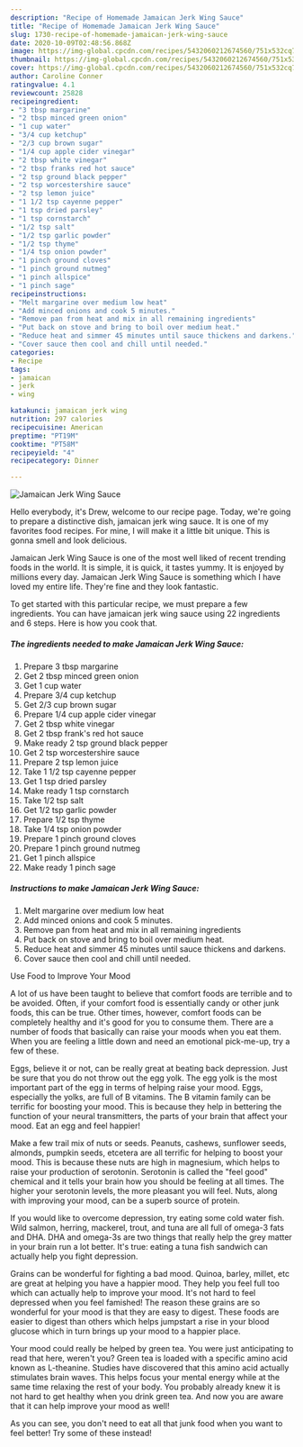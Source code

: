 ```yaml
---
description: "Recipe of Homemade Jamaican Jerk Wing Sauce"
title: "Recipe of Homemade Jamaican Jerk Wing Sauce"
slug: 1730-recipe-of-homemade-jamaican-jerk-wing-sauce
date: 2020-10-09T02:48:56.868Z
image: https://img-global.cpcdn.com/recipes/5432060212674560/751x532cq70/jamaican-jerk-wing-sauce-recipe-main-photo.jpg
thumbnail: https://img-global.cpcdn.com/recipes/5432060212674560/751x532cq70/jamaican-jerk-wing-sauce-recipe-main-photo.jpg
cover: https://img-global.cpcdn.com/recipes/5432060212674560/751x532cq70/jamaican-jerk-wing-sauce-recipe-main-photo.jpg
author: Caroline Conner
ratingvalue: 4.1
reviewcount: 25828
recipeingredient:
- "3 tbsp margarine"
- "2 tbsp minced green onion"
- "1 cup water"
- "3/4 cup ketchup"
- "2/3 cup brown sugar"
- "1/4 cup apple cider vinegar"
- "2 tbsp white vinegar"
- "2 tbsp franks red hot sauce"
- "2 tsp ground black pepper"
- "2 tsp worcestershire sauce"
- "2 tsp lemon juice"
- "1 1/2 tsp cayenne pepper"
- "1 tsp dried parsley"
- "1 tsp cornstarch"
- "1/2 tsp salt"
- "1/2 tsp garlic powder"
- "1/2 tsp thyme"
- "1/4 tsp onion powder"
- "1 pinch ground cloves"
- "1 pinch ground nutmeg"
- "1 pinch allspice"
- "1 pinch sage"
recipeinstructions:
- "Melt margarine over medium low heat"
- "Add minced onions and cook 5 minutes."
- "Remove pan from heat and mix in all remaining ingredients"
- "Put back on stove and bring to boil over medium heat."
- "Reduce heat and simmer 45 minutes until sauce thickens and darkens."
- "Cover sauce then cool and chill until needed."
categories:
- Recipe
tags:
- jamaican
- jerk
- wing

katakunci: jamaican jerk wing 
nutrition: 297 calories
recipecuisine: American
preptime: "PT19M"
cooktime: "PT58M"
recipeyield: "4"
recipecategory: Dinner

---
```



![Jamaican Jerk Wing Sauce](https://img-global.cpcdn.com/recipes/5432060212674560/751x532cq70/jamaican-jerk-wing-sauce-recipe-main-photo.jpg)

Hello everybody, it's Drew, welcome to our recipe page. Today, we're going to prepare a distinctive dish, jamaican jerk wing sauce. It is one of my favorites food recipes. For mine, I will make it a little bit unique. This is gonna smell and look delicious.

Jamaican Jerk Wing Sauce is one of the most well liked of recent trending foods in the world. It is simple, it is quick, it tastes yummy. It is enjoyed by millions every day. Jamaican Jerk Wing Sauce is something which I have loved my entire life. They're fine and they look fantastic.




To get started with this particular recipe, we must prepare a few ingredients. You can have jamaican jerk wing sauce using 22 ingredients and 6 steps. Here is how you cook that.

<!--inarticleads1-->

##### The ingredients needed to make Jamaican Jerk Wing Sauce:

1. Prepare 3 tbsp margarine
1. Get 2 tbsp minced green onion
1. Get 1 cup water
1. Prepare 3/4 cup ketchup
1. Get 2/3 cup brown sugar
1. Prepare 1/4 cup apple cider vinegar
1. Get 2 tbsp white vinegar
1. Get 2 tbsp frank&#39;s red hot sauce
1. Make ready 2 tsp ground black pepper
1. Get 2 tsp worcestershire sauce
1. Prepare 2 tsp lemon juice
1. Take 1 1/2 tsp cayenne pepper
1. Get 1 tsp dried parsley
1. Make ready 1 tsp cornstarch
1. Take 1/2 tsp salt
1. Get 1/2 tsp garlic powder
1. Prepare 1/2 tsp thyme
1. Take 1/4 tsp onion powder
1. Prepare 1 pinch ground cloves
1. Prepare 1 pinch ground nutmeg
1. Get 1 pinch allspice
1. Make ready 1 pinch sage




<!--inarticleads2-->

##### Instructions to make Jamaican Jerk Wing Sauce:

1. Melt margarine over medium low heat
1. Add minced onions and cook 5 minutes.
1. Remove pan from heat and mix in all remaining ingredients
1. Put back on stove and bring to boil over medium heat.
1. Reduce heat and simmer 45 minutes until sauce thickens and darkens.
1. Cover sauce then cool and chill until needed.




Use Food to Improve Your Mood


A lot of us have been taught to believe that comfort foods are terrible and to be avoided. Often, if your comfort food is essentially candy or other junk foods, this can be true. Other times, however, comfort foods can be completely healthy and it's good for you to consume them. There are a number of foods that basically can raise your moods when you eat them. When you are feeling a little down and need an emotional pick-me-up, try a few of these.

Eggs, believe it or not, can be really great at beating back depression. Just be sure that you do not throw out the egg yolk. The egg yolk is the most important part of the egg in terms of helping raise your mood. Eggs, especially the yolks, are full of B vitamins. The B vitamin family can be terrific for boosting your mood. This is because they help in bettering the function of your neural transmitters, the parts of your brain that affect your mood. Eat an egg and feel happier!

Make a few trail mix of nuts or seeds. Peanuts, cashews, sunflower seeds, almonds, pumpkin seeds, etcetera are all terrific for helping to boost your mood. This is because these nuts are high in magnesium, which helps to raise your production of serotonin. Serotonin is called the "feel good" chemical and it tells your brain how you should be feeling at all times. The higher your serotonin levels, the more pleasant you will feel. Nuts, along with improving your mood, can be a superb source of protein.

If you would like to overcome depression, try eating some cold water fish. Wild salmon, herring, mackerel, trout, and tuna are all full of omega-3 fats and DHA. DHA and omega-3s are two things that really help the grey matter in your brain run a lot better. It's true: eating a tuna fish sandwich can actually help you fight depression. 

Grains can be wonderful for fighting a bad mood. Quinoa, barley, millet, etc are great at helping you have a happier mood. They help you feel full too which can actually help to improve your mood. It's not hard to feel depressed when you feel famished! The reason these grains are so wonderful for your mood is that they are easy to digest. These foods are easier to digest than others which helps jumpstart a rise in your blood glucose which in turn brings up your mood to a happier place.

Your mood could really be helped by green tea. You were just anticipating to read that here, weren't you? Green tea is loaded with a specific amino acid known as L-theanine. Studies have discovered that this amino acid actually stimulates brain waves. This helps focus your mental energy while at the same time relaxing the rest of your body. You probably already knew it is not hard to get healthy when you drink green tea. And now you are aware that it can help improve your mood as well!

As you can see, you don't need to eat all that junk food when you want to feel better! Try some of these instead!

